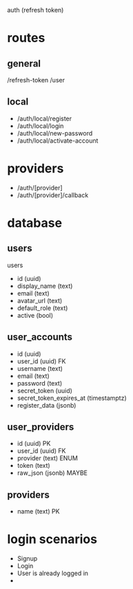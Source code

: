 auth (refresh token)

# routes

## general

/refresh-token
/user

## local
- /auth/local/register
- /auth/local/login
- /auth/local/new-password
- /auth/local/activate-account

# providers
- /auth/[provider]
- /auth/[provider]/callback


# database

## users
users
- id (uuid)
- display_name (text)
- email (text)
- avatar_url (text)
- default_role (text)
- active (bool)

## user_accounts
- id (uuid)
- user_id (uuid) FK
- username (text)
- email (text)
- password (text)
- secret_token (uuid)
- secret_token_expires_at (timestamptz)
- register_data (jsonb)

## user_providers
- id (uuid) PK
- user_id (uuid) FK
- provider (text) ENUM
- token (text)
- raw_json  (jsonb) MAYBE

## providers
- name (text) PK






# login scenarios

- Signup
- Login
- User is already logged in
-
